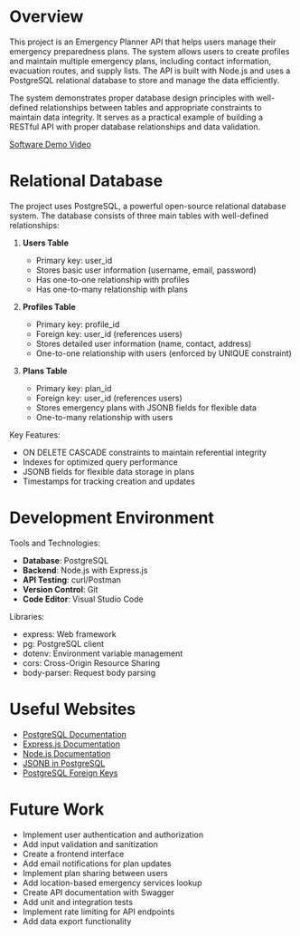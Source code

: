 # Overview

This project is an Emergency Planner API that helps users manage their emergency preparedness plans. The system allows users to create profiles and maintain multiple emergency plans, including contact information, evacuation routes, and supply lists. The API is built with Node.js and uses a PostgreSQL relational database to store and manage the data efficiently.

The system demonstrates proper database design principles with well-defined relationships between tables and appropriate constraints to maintain data integrity. It serves as a practical example of building a RESTful API with proper database relationships and data validation.

[Software Demo Video](https://youtu.be/Pn_QiVdNPmY)

# Relational Database

The project uses PostgreSQL, a powerful open-source relational database system. The database consists of three main tables with well-defined relationships:

1. **Users Table**
   - Primary key: user_id
   - Stores basic user information (username, email, password)
   - Has one-to-one relationship with profiles
   - Has one-to-many relationship with plans

2. **Profiles Table**
   - Primary key: profile_id
   - Foreign key: user_id (references users)
   - Stores detailed user information (name, contact, address)
   - One-to-one relationship with users (enforced by UNIQUE constraint)

3. **Plans Table**
   - Primary key: plan_id
   - Foreign key: user_id (references users)
   - Stores emergency plans with JSONB fields for flexible data
   - One-to-many relationship with users

Key Features:
- ON DELETE CASCADE constraints to maintain referential integrity
- Indexes for optimized query performance
- JSONB fields for flexible data storage in plans
- Timestamps for tracking creation and updates

# Development Environment

Tools and Technologies:
- **Database**: PostgreSQL
- **Backend**: Node.js with Express.js
- **API Testing**: curl/Postman
- **Version Control**: Git
- **Code Editor**: Visual Studio Code

Libraries:
- express: Web framework
- pg: PostgreSQL client
- dotenv: Environment variable management
- cors: Cross-Origin Resource Sharing
- body-parser: Request body parsing

# Useful Websites

- [PostgreSQL Documentation](https://www.postgresql.org/docs/)
- [Express.js Documentation](https://expressjs.com/)
- [Node.js Documentation](https://nodejs.org/en/docs/)
- [JSONB in PostgreSQL](https://www.postgresql.org/docs/current/datatype-json.html)
- [PostgreSQL Foreign Keys](https://www.postgresql.org/docs/current/ddl-constraints.html#DDL-CONSTRAINTS-FK)

# Future Work

- Implement user authentication and authorization
- Add input validation and sanitization
- Create a frontend interface
- Add email notifications for plan updates
- Implement plan sharing between users
- Add location-based emergency services lookup
- Create API documentation with Swagger
- Add unit and integration tests
- Implement rate limiting for API endpoints
- Add data export functionality
